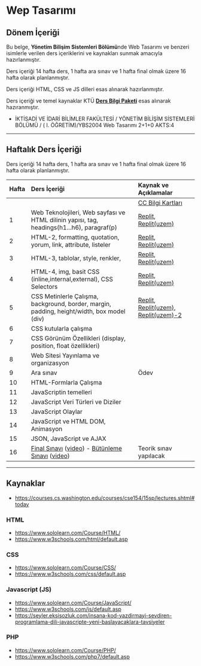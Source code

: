 # Wep Tasarımı
## Dönem İçeriği
Bu belge, **Yönetim Bilişim Sistemleri Bölümü**nde Web Tasarımı ve benzeri isimlerle verilen ders içeriklerini ve kaynakları sunmak amacıyla hazırlanmıştır. 

Ders içeriği 14 hafta ders, 1 hafta ara sınav ve 1 hafta final olmak üzere 16 hafta olarak planlanmıştır.

Ders içeriği HTML, CSS ve JS dilleri esas alınarak hazırlanmıştır.

Ders içeriği ve temel kaynaklar KTÜ [**Ders Bilgi Paketi**][bilgi-paketi] esas alınarak hazıranmıştır.
* İKTİSADİ VE İDARİ BİLİMLER FAKÜLTESİ / YÖNETİM BİLİŞİM SİSTEMLERİ BÖLÜMÜ / ( I. ÖĞRETİM)/YBS2004	Web Tasarımı	2+1+0	AKTS:4

---

## Haftalık Ders İçeriği
Ders içeriği 14 hafta ders, 1 hafta ara sınav ve 1 hafta final olmak üzere 16 hafta olarak planlanmıştır.

| Hafta | Ders İçeriği                                       | Kaynak ve Açıklamalar   |
| :-- | :--                                                  | :--    |
| | | [CC Bilgi Kartları](https://github.com/mrtozn1923/365PostsIn365Days-Linkedin)|
| 1     | Web Teknolojileri, Web sayfası ve HTML dilinin yapısı, tag, headings(h1...h6), paragraf(p)   | [Replit][repl01], [Replit(uzem)][repl01u] |
| 2     | HTML-2, formatting, quotation, yorum, link, attribute, listeler        | [Replit][repl01], [Replit(uzem)][repl01u] |
| 3     | HTML-3, tablolar, style, renkler,         | [Replit][repl02], [Replit(uzem)][repl02u] |
| 4     | HTML-4, img, basit CSS (inline,internal,external), CSS Selectors  | [Replit][repl03], [Replit(uzem)][repl03u]  |
| 5     | CSS Metinlerle Çalışma, background, border, margin, padding, height/width, box model (div)     | [Replit][repl04], [Replit(uzem)][repl04u], [Replit(uzem)-2][repl04u2]   |
| 6     | CSS kutularla çalışma         |  |
| 7     | CSS Görünüm Özellikleri (display, position, float özellikleri)   |   |
| 8     | Web Sitesi Yayınlama ve organizasyon |  |
| 9     | Ara sınav                                                     | Ödev  |
| 10    | HTML-Formlarla Çalışma   |  |
| 11    | JavaScriptin temelleri  | |
| 12    | JavaScript Veri Türleri ve Diziler     |   |
| 13    | JavaScript Olaylar |   |
| 14    | JavaScript ve HTML DOM, Animasyon   |   |
| 15    | JSON, JavaScript ve AJAX  |   |
| 16    | [Final Sınavı][final-cevap] ([video][final-cevap-video])  -   [Bütünleme Sınavı][but-cevap]  ([video][but-cevap-video])                                              | Teorik sınav yapılacak  |

---

## Kaynaklar
* https://courses.cs.washington.edu/courses/cse154/15sp/lectures.shtml#today 

### HTML
* https://www.sololearn.com/Course/HTML/
* https://www.w3schools.com/html/default.asp

### CSS
* https://www.sololearn.com/Course/CSS/
* https://www.w3schools.com/css/default.asp

### Javascript (JS)
* https://www.sololearn.com/Course/JavaScript/
* https://www.w3schools.com/js/default.asp
* https://seyler.eksisozluk.com/insana-kod-yazdirmayi-sevdiren-programlama-dili-javascripte-yeni-baslayacaklara-tavsiyeler

### PHP
* https://www.sololearn.com/Course/PHP/
* https://www.w3schools.com/php7/default.asp


[bilgi-paketi]: http://www.katalog.ktu.edu.tr/DersBilgiPaketi/course.aspx?pid=3678&lang=1&dbid=560821
[repl01]: https://replit.com/@ZaferYavuz2/22b-ybs-wt01
[repl01u]: https://replit.com/@ZaferYavuz2/22b-ybs-wt01u
[repl02]: https://replit.com/@ZaferYavuz2/22b-ybs-wt02
[repl02u]: https://replit.com/@ZaferYavuz2/22b-ybs-wt02u
[repl03]: https://replit.com/@ZaferYavuz2/22b-ybs-wt03
[repl03u]: https://replit.com/@ZaferYavuz2/22b-ybs-wt03u
[repl04]: https://replit.com/@ZaferYavuz2/22b-ybs-wt04
[repl04u]: https://replit.com/@ZaferYavuz2/22b-ybs-wt04u
[repl04u2]: https://replit.com/@ZaferYavuz2/22b-ybs-wt04u-1
[final-cevap]: 2021-22-ybs\21-22-s_Final_Sorular-Web-Tasarım.pdf
[final-cevap-video]: https://youtu.be/nYY_Y-b_8p0
[but-cevap]: 2021-22-ybs\2021-22-ybs\21-22-s_Bütünleme_Sorular-Web-Tasarım.pdf
[but-cevap-video]: https://youtu.be/sR4o-Ugx6uY
